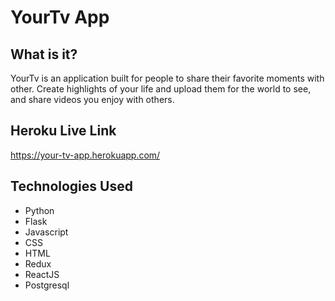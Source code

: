 # YourTv App

## What is it?
YourTv is an application built for people to share their favorite moments with other. Create highlights of your life and upload them for the world to see, and share videos you enjoy with others.


## Heroku Live Link
https://your-tv-app.herokuapp.com/


## Technologies Used
* Python
* Flask 
* Javascript
* CSS
* HTML
* Redux
* ReactJS
* Postgresql
